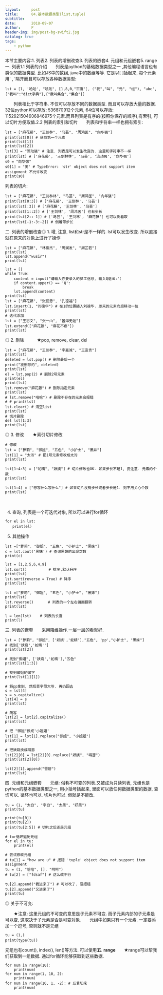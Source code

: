 ```yaml
---
layout:     post
title:      04.基本数据类型(list,tuple)
subtitle:   
date:       2018-09-07
author:     P
header-img: img/post-bg-swift2.jpg
catalog: true
tags:
    - python
---
```

本节主要内容:1. 列表2. 列表的增删改查3. 列表的嵌套4. 元组和元组嵌套5. range一. 列表1.1 列表的介绍　　列表是python的基础数据类型之一 ,其他编程语言也有类似的数据类型. 比如JS中的数组, java中的数组等等. 它是以[ ]括起来, 每个元素用' , '隔开而且可以存放各种数据类型:

```
lst = [1, '哈哈', "吼吼", [1,8,0,"百度"], ("我","叫", "元", "组"), "abc", {"我叫":"dict字典"},{"我叫集合","集合"}]
```

　　列表相比于字符串. 不仅可以存放不同的数据类型. 而且可以存放大量的数据. 32位python可以存放: 536870912个元素, 64位可以存放: 1152921504606846975个元素.而且列表是有序的(按照你保存的顺序),有索引, 可以切片⽅便取值.2.2 列表的索引和切片　　列表和字符串一样也拥有索引:

```
lst = ["麻花藤", "王剑林", "马芸", "周鸿医", "向华强"]
print(lst[0]) # 获取第一个元素
print(lst[1])
print(lst[2])
lst[3] = "流动强" # 注意. 列表是可以发生改变的. 这里和字符串不一样
print(lst) # ['麻花藤', '王剑林林', '马芸', '流动强', '向华强']
s0 = "向华强"
s0[1] = "美" # TypeError: 'str' object does not support item assignment 不允许改变
print(s0)
```

列表的切片:

```
lst = ["麻花藤", "王剑林林", "马芸", "周鸿医", "向华强"]
print(lst[0:3]) # ['麻花藤', '王剑林', '马芸']
print(lst[:3]) # ['麻花藤', '王剑林', '马芸']
print(lst[1::2]) # ['王剑林', '周鸿医'] 也有步长
print(lst[2::-1]) # ['马芸', '王剑林', '麻花藤'] 也可以倒着取
print(lst[-1:-3:-2]) # 倒着带步长
```

二. 列表的增删改查◎ 1. 增, 注意, list和str是不一样的. lst可以发生改变. 所以直接就在原来的对象上进行了操作

```
lst = ["麻花藤", "林俊杰", "周润发", "周芷若"]
print(lst)
lst.append("wusir")
print(lst)

lst = []
while True:
    content = input("请输入你要录入的员工信息, 输入Q退出:")
    if content.upper() == 'Q':
        break
    lst.append(content)
print(lst)
lst = ["麻花藤", "张德忠", "孔德福"]
lst.insert(1, "刘德华") # 在1的位置插入刘德华. 原来的元素向后移动一位
print(lst)
# 迭代添加
lst = ["王志文", "张一山", "苦海无涯"]
lst.extend(["麻花藤", "麻花不疼"])
print(lst)
```

◎ 2. 删除　　　★pop, remove, clear, del

```
lst = ["麻花藤", "王剑林", "李嘉诚", "王富贵"]
print(lst)
deleted = lst.pop() # 删除最后一个
print("被删除的", deleted)
print(lst)
el = lst.pop(2) # 删除2号元素
print(el)
print(lst)
lst.remove("麻花藤") # 删除指定元素
print(lst)
# lst.remove("哈哈") # 删除不存在的元素会报错
# # print(lst)
lst.clear() # 清空list
print(lst)
# 切片删除
del lst[1:3]
print(lst)
```

◎ 3. 修改　　★索引切片修改

```
# 修改
lst = ["萝莉", "御姐", "五色", "小护士", "黑妹"]
lst[1] = "太污" # 把1号元素修改成太污
print(lst)

lst[1:4:3] = ["蛇精", "妖娆"] # 切片修改也OK. 如果步长不是1, 要注意. 元素的个数
print(lst)

lst[1:4] = ["想写什么写什么"] # 如果切片没有步长或者步长是1. 则不用关心个数
print(lst)

```

　　

4. 查询, 列表是一个可迭代对象, 所以可以进行for循环

```
for el in lst:
　　print(el)
```

5. 其他操作

```
lst =["萝莉", "御姐", "五色", "小护士", "黑妹"]
c = lst.cout('黑妹') # 查询黑妹的出现次数
print(c)

lst = [1,2,5,6,4,9]
lst.sort()          # 排序,默认升序
print(lst)
lst.sort(reverse = True) # 降序
print(lst)

lst =["萝莉", "御姐", "五色", "小护士", "黑妹"]
print(lst)
lst.reverse()　　　　# 列表的一个左右镜面翻转
print(lst)

l = len(lst)    # 列表的长度
print(l)
```

三. 列表的嵌套　　采用降维操作.一层一层的看就好.

```
lst = ["萝莉", "御姐", ['妖娆','蛇精'],"五色", 'pp',"小护士", "黑妹"]
# 找到['妖娆','蛇精'']
print(lst[2])

# 找到"御姐", ['妖娆','蛇精'],"五色"
print(lst[1:3])

# 找到御姐的御字
print(lst[1][1])

# 将pp拿到. 然后首字母大写. 再扔回去
s = lst[4]
s = s.capitalize()
lst[4] = s
print(lst)

# 简写
lst[2] = lst[2].capitalize()
print(lst)

# 把 "御姐"换成'小姐姐'
lst[1] = lst[1].replace("御姐", "小姐姐")
print(lst)

# 把妖娆换成嘚瑟
lst[2][0] = lst[2][0].replace("妖娆", "嘚瑟")
print(lst[2][0])

lst[2][1].append("雪碧")
print(lst)
```

四. 元组和元组嵌套　　元组: 俗称不可变的列表.又被成为只读列表, 元组也是python的基本数据类型之一, 用小括号括起来, 里面可以放任何数据类型的数据, 查询可以. 循环也可以. 切片也可以. 但就是不能改.

```
tu = (1, "太白", "李白", "太黑", "好黑")
print(tu)

print(tu[0])
print(tu[2])
print(tu[2:5]) # 切片之后还是元组

# for循环遍历元组
for el in tu:
    print(el)

# 尝试修改元组
# tu[1] = "how are u" # 报错 'tuple' object does not support item assignment
tu = (1, "哈哈", [], "呵呵")
# tu[2] = ["fdsaf"] # 这么改不行

tu[2].append("我进来了") # 可以改了. 没报错
tu[2].append("又进来了")
print(tu)
```

◎ 关于不可变:

　　★注意: 这里元组的不可变的意思是子元素不可变. 而子元素内部的子元素是可以变, 这取决于子元素是否是可变对象.　　元组中如果只有一个元素. 一定要添加⼀个逗号, 否则就不是元组

```
tu = (1,)
print(type(tu))　
```

元组也有count(), index(), len()等方法. 可以使用**五. range**　　★range可以帮我们获取到一组数据. 通过for循环能够获取到这些数据.

```
for num in range(10):
    print(num)
for num in range(1, 10, 2):
    print(num)
for num in range(10, 1, -2): # 反着切来
    print(num)

```

　　
